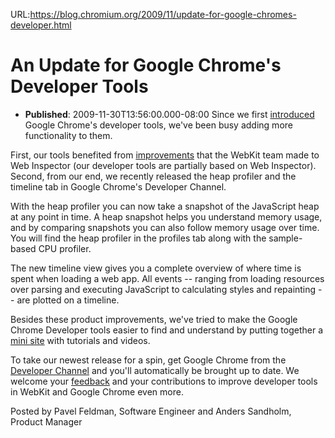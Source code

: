 URL:https://blog.chromium.org/2009/11/update-for-google-chromes-developer.html
# An Update for Google Chrome's Developer Tools
- **Published**: 2009-11-30T13:56:00.000-08:00
Since we first [introduced](http://blog.chromium.org/2009/06/developer-tools-for-google-chrome.html) Google Chrome's developer tools, we've been busy adding more functionality to them.

First, our tools benefited from [improvements](http://webkit.org/blog/829/web-inspector-updates/) that the WebKit team made to Web Inspector (our developer tools are partially based on Web Inspector). Second, from our end, we recently released the heap profiler and the timeline tab in Google Chrome's Developer Channel.

With the heap profiler you can now take a snapshot of the JavaScript heap at any point in time. A heap snapshot helps you understand memory usage, and by comparing snapshots you can also follow memory usage over time. You will find the heap profiler in the profiles tab along with the sample-based CPU profiler.

The new timeline view gives you a complete overview of where time is spent when loading a web app. All events -- ranging from loading resources over parsing and executing JavaScript to calculating styles and repainting -- are plotted on a timeline.

Besides these product improvements, we've tried to make the Google Chrome Developer tools easier to find and understand by putting together a [mini site](http://www.chromium.org/devtools) with tutorials and videos.

To take our newest release for a spin, get Google Chrome from the [Developer Channel](http://www.chromium.org/getting-involved/dev-channel) and you'll automatically be brought up to date. We welcome your [feedback](http://code.google.com/p/chromium/issues/list?q=label:Area%20label:DevTools) and your contributions to improve developer tools in WebKit and Google Chrome even more.

Posted by Pavel Feldman, Software Engineer and Anders Sandholm, Product Manager 